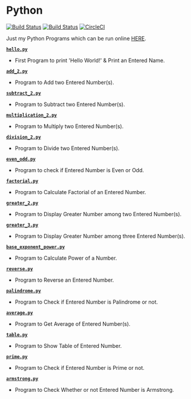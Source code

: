 # Python

[![Build Status](https://github.com/crazyuploader/Python/workflows/Python/badge.svg?branch=master)](https://github.com/crazyuploader/Python/actions)
[![Build Status](https://travis-ci.com/crazyuploader/Python.svg?branch=master)](https://travis-ci.com/crazyuploader/Python)
[![CircleCI](https://circleci.com/gh/crazyuploader/Python/tree/master.svg?style=svg)](https://circleci.com/gh/crazyuploader/Python/tree/master)

Just my Python Programs which can be run online [HERE](https://python.jugalkishore.repl.run).

<b>[`hello.py`](hello.py)</b>
* First Program to print 'Hello World!' & Print an Entered Name.

<b>[`add_2.py`](add_2.py)</b>
* Program to Add two Entered Number(s).

<b>[`subtract_2.py`](subtract_2.py)</b>
* Program to Subtract two Entered Number(s).

<b>[`multiplication_2.py`](multiplication_2.py)</b>
* Program to Multiply two Entered Number(s).

<b>[`division_2.py`](division_2.py)</b>
* Program to Divide two Entered Number(s).

<b>[`even_odd.py`](even_odd.py)</b>
* Program to check if Entered Number is Even or Odd.

<b>[`factorial.py`](factorial.py)</b>
* Program to Calculate Factorial of an Entered Number.

<b>[`greater_2.py`](greater_2.py)</b>
* Program to Display Greater Number among two Entered Number(s).

<b>[`greater_3.py`](greater_3.py)</b>
* Program to Display Greater Number among three Entered Number(s).

<b>[`base_exponent_power.py`](base_exponent_power.py)</b>
* Program to Calculate Power of a Number.

<b>[`reverse.py`](reverse.py)</b>
* Program to Reverse an Entered Number.

<b>[`palindrome.py`](palindrome.py)</b>
* Program to Check if Entered Number is Palindrome or not.

<b>[`average.py`](average.py)</b>
* Program to Get Average of Entered Number(s).

<b>[`table.py`](average.py)</b>
* Program to Show Table of Entered Number.

<b>[`prime.py`](prime.py)</b>
* Program to Check if Entered Number is Prime or not.

<b>[`armstrong.py`](armstrong.py)</b>
* Program to Check Whether or not Entered Number is Armstrong.

